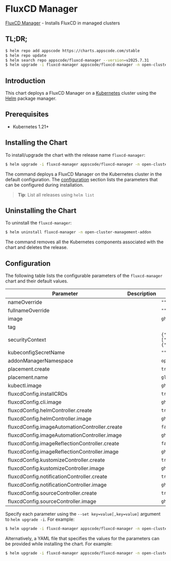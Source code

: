 # FluxCD Manager

[FluxCD Manager](https://github.com/kluster-manager/fluxcd-addon) - Installs FluxCD in managed clusters

## TL;DR;

```bash
$ helm repo add appscode https://charts.appscode.com/stable
$ helm repo update
$ helm search repo appscode/fluxcd-manager --version=v2025.7.31
$ helm upgrade -i fluxcd-manager appscode/fluxcd-manager -n open-cluster-management-addon --create-namespace --version=v2025.7.31
```

## Introduction

This chart deploys a FluxCD Manager on a [Kubernetes](http://kubernetes.io) cluster using the [Helm](https://helm.sh) package manager.

## Prerequisites

- Kubernetes 1.21+

## Installing the Chart

To install/upgrade the chart with the release name `fluxcd-manager`:

```bash
$ helm upgrade -i fluxcd-manager appscode/fluxcd-manager -n open-cluster-management-addon --create-namespace --version=v2025.7.31
```

The command deploys a FluxCD Manager on the Kubernetes cluster in the default configuration. The [configuration](#configuration) section lists the parameters that can be configured during installation.

> **Tip**: List all releases using `helm list`

## Uninstalling the Chart

To uninstall the `fluxcd-manager`:

```bash
$ helm uninstall fluxcd-manager -n open-cluster-management-addon
```

The command removes all the Kubernetes components associated with the chart and deletes the release.

## Configuration

The following table lists the configurable parameters of the `fluxcd-manager` chart and their default values.

|                   Parameter                   | Description |                                                                                             Default                                                                                             |
|-----------------------------------------------|-------------|-------------------------------------------------------------------------------------------------------------------------------------------------------------------------------------------------|
| nameOverride                                  |             | <code>""</code>                                                                                                                                                                                 |
| fullnameOverride                              |             | <code>""</code>                                                                                                                                                                                 |
| image                                         |             | <code>ghcr.io/kluster-manager/fluxcd-addon</code>                                                                                                                                               |
| tag                                           |             | <code></code>                                                                                                                                                                                   |
| securityContext                               |             | <code>{"allowPrivilegeEscalation":false,"capabilities":{"drop":["ALL"]},"privileged":false,"readOnlyRootFilesystem":true,"runAsNonRoot":true,"seccompProfile":{"type":"RuntimeDefault"}}</code> |
| kubeconfigSecretName                          |             | <code>""</code>                                                                                                                                                                                 |
| addonManagerNamespace                         |             | <code>open-cluster-management-fluxcd</code>                                                                                                                                                     |
| placement.create                              |             | <code>true</code>                                                                                                                                                                               |
| placement.name                                |             | <code>global</code>                                                                                                                                                                             |
| kubectl.image                                 |             | <code>ghcr.io/appscode/kubectl-nonroot:1.31</code>                                                                                                                                              |
| fluxcdConfig.installCRDs                      |             | <code>true</code>                                                                                                                                                                               |
| fluxcdConfig.cli.image                        |             | <code>ghcr.io/appscode/flux-cli</code>                                                                                                                                                          |
| fluxcdConfig.helmController.create            |             | <code>true</code>                                                                                                                                                                               |
| fluxcdConfig.helmController.image             |             | <code>ghcr.io/fluxcd/helm-controller</code>                                                                                                                                                     |
| fluxcdConfig.imageAutomationController.create |             | <code>false</code>                                                                                                                                                                              |
| fluxcdConfig.imageAutomationController.image  |             | <code>ghcr.io/fluxcd/image-automation-controller</code>                                                                                                                                         |
| fluxcdConfig.imageReflectionController.create |             | <code>false</code>                                                                                                                                                                              |
| fluxcdConfig.imageReflectionController.image  |             | <code>ghcr.io/fluxcd/image-reflector-controller</code>                                                                                                                                          |
| fluxcdConfig.kustomizeController.create       |             | <code>true</code>                                                                                                                                                                               |
| fluxcdConfig.kustomizeController.image        |             | <code>ghcr.io/fluxcd/kustomize-controller</code>                                                                                                                                                |
| fluxcdConfig.notificationController.create    |             | <code>true</code>                                                                                                                                                                               |
| fluxcdConfig.notificationController.image     |             | <code>ghcr.io/fluxcd/notification-controller</code>                                                                                                                                             |
| fluxcdConfig.sourceController.create          |             | <code>true</code>                                                                                                                                                                               |
| fluxcdConfig.sourceController.image           |             | <code>ghcr.io/fluxcd/source-controller</code>                                                                                                                                                   |


Specify each parameter using the `--set key=value[,key=value]` argument to `helm upgrade -i`. For example:

```bash
$ helm upgrade -i fluxcd-manager appscode/fluxcd-manager -n open-cluster-management-addon --create-namespace --version=v2025.7.31 --set image=ghcr.io/kluster-manager/fluxcd-addon
```

Alternatively, a YAML file that specifies the values for the parameters can be provided while
installing the chart. For example:

```bash
$ helm upgrade -i fluxcd-manager appscode/fluxcd-manager -n open-cluster-management-addon --create-namespace --version=v2025.7.31 --values values.yaml
```
